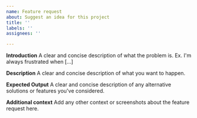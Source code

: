 ```yaml
---
name: Feature request
about: Suggest an idea for this project
title: ''
labels: ''
assignees: ''

---
```


**Introduction**
A clear and concise description of what the problem is. Ex. I'm always frustrated when [...]

**Description**
A clear and concise description of what you want to happen.

**Expected Output**
A clear and concise description of any alternative solutions or features you've considered.

**Additional context**
Add any other context or screenshots about the feature request here.
